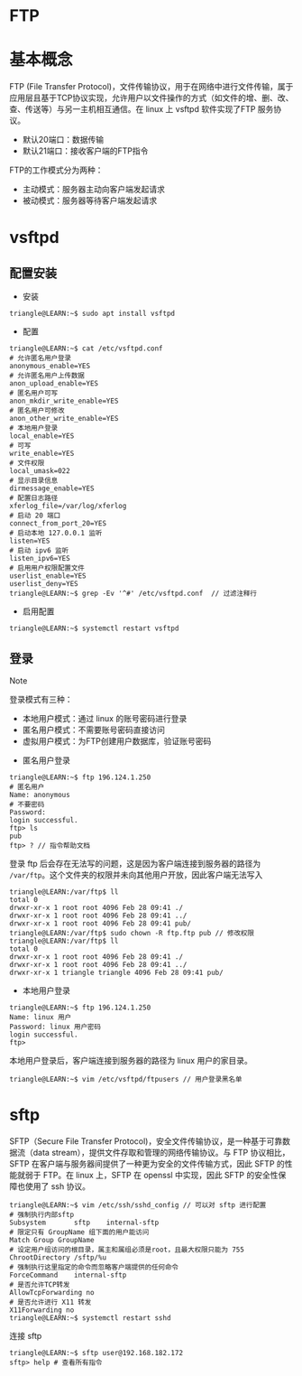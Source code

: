 # FTP

# 基本概念

FTP (File Transfer Protocol)，文件传输协议，用于在网络中进行文件传输，属于应用层且基于TCP协议实现，允许用户以文件操作的方式（如文件的增、删、改、查、传送等）与另一主机相互通信。在 linux 上 vsftpd 软件实现了FTP 服务协议。
- 默认20端口：数据传输
- 默认21端口：接收客户端的FTP指令

FTP的工作模式分为两种：
- 主动模式：服务器主动向客户端发起请求
- 被动模式：服务器等待客户端发起请求

# vsftpd

## 配置安装

- 安装

```term
triangle@LEARN:~$ sudo apt install vsftpd
```

- 配置

```term
triangle@LEARN:~$ cat /etc/vsftpd.conf
# 允许匿名用户登录
anonymous_enable=YES
# 允许匿名用户上传数据
anon_upload_enable=YES
# 匿名用户可写
anon_mkdir_write_enable=YES
# 匿名用户可修改
anon_other_write_enable=YES
# 本地用户登录
local_enable=YES
# 可写
write_enable=YES
# 文件权限
local_umask=022
# 显示目录信息
dirmessage_enable=YES
# 配置日志路径
xferlog_file=/var/log/xferlog
# 启动 20 端口
connect_from_port_20=YES
# 启动本地 127.0.0.1 监听 
listen=YES
# 启动 ipv6 监听
listen_ipv6=YES
# 启用用户权限配置文件
userlist_enable=YES
userlist_deny=YES
triangle@LEARN:~$ grep -Ev '^#' /etc/vsftpd.conf  // 过滤注释行
```

- 启用配置

```term
triangle@LEARN:~$ systemctl restart vsftpd
```

## 登录

> [!note]
> 登录模式有三种：
> - 本地用户模式：通过 linux 的账号密码进行登录
> - 匿名用户模式：不需要账号密码直接访问
> - 虚拟用户模式：为FTP创建用户数据库，验证账号密码


- 匿名用户登录

```term
triangle@LEARN:~$ ftp 196.124.1.250
# 匿名用户
Name: anonymous
# 不要密码
Password:
login successful.
ftp> ls
pub
ftp> ? // 指令帮助文档
```

登录 ftp 后会存在无法写的问题，这是因为客户端连接到服务器的路径为 `/var/ftp`。这个文件夹的权限并未向其他用户开放，因此客户端无法写入

```term
triangle@LEARN:/var/ftp$ ll
total 0
drwxr-xr-x 1 root root 4096 Feb 28 09:41 ./
drwxr-xr-x 1 root root 4096 Feb 28 09:41 ../
drwxr-xr-x 1 root root 4096 Feb 28 09:41 pub/
triangle@LEARN:/var/ftp$ sudo chown -R ftp.ftp pub // 修改权限
triangle@LEARN:/var/ftp$ ll
total 0
drwxr-xr-x 1 root root 4096 Feb 28 09:41 ./
drwxr-xr-x 1 root root 4096 Feb 28 09:41 ../
drwxr-xr-x 1 triangle triangle 4096 Feb 28 09:41 pub/
```

- 本地用户登录

```term
triangle@LEARN:~$ ftp 196.124.1.250
Name: linux 用户
Password: linux 用户密码
login successful.
ftp> 
```

本地用户登录后，客户端连接到服务器的路径为 linux 用户的家目录。

```term
triangle@LEARN:~$ vim /etc/vsftpd/ftpusers // 用户登录黑名单
```

# sftp

SFTP（Secure File Transfer Protocol)，安全文件传输协议，是一种基于可靠数据流（data stream），提供文件存取和管理的网络传输协议。与 FTP 协议相比，SFTP 在客户端与服务器间提供了一种更为安全的文件传输方式，因此 SFTP 的性能就弱于 FTP。在 linux 上，SFTP 在 openssl 中实现，因此 SFTP 的安全性保障也使用了 ssh 协议。

```term
triangle@LEARN:~$ vim /etc/ssh/sshd_config // 可以对 sftp 进行配置
# 强制执行内部sftp
Subsystem       sftp    internal-sftp
# 限定只有 GroupName 组下面的用户能访问
Match Group GroupName  
# 设定用户组访问的根目录，属主和属组必须是root，且最大权限只能为 755
ChrootDirectory /sftp/%u    
# 强制执行这里指定的命令而忽略客户端提供的任何命令
ForceCommand    internal-sftp    
# 是否允许TCP转发
AllowTcpForwarding no
# 是否允许进行 X11 转发  
X11Forwarding no 
triangle@LEARN:~$ systemctl restart sshd
```

连接 sftp

```term
triangle@LEARN:~$ sftp user@192.168.182.172 
sftp> help # 查看所有指令
```
